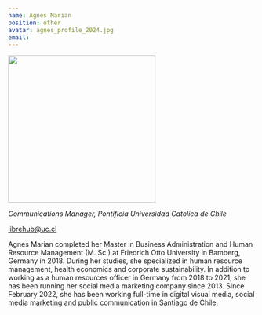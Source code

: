 ```yaml
---
name: Agnes Marian
position: other
avatar: agnes_profile_2024.jpg
email: 
---
```


<img width="300" src="{{site.baseurl}}/images/people/{{page.avatar}}" data-action="zoom">

_Communications Manager, Pontificia Universidad Catolica de Chile_<br>

<i class="fa fa-envelope-o"></i> librehub@uc.cl

Agnes Marian completed her Master in Business Administration and Human Resource Management (M. Sc.) at Friedrich Otto University in Bamberg, Germany in 2018. During her studies, she specialized in human resource management, health economics and corporate sustainability. In addition to working as a human resources officer in Germany from 2018 to 2021, she has been running her social media marketing company since 2013. Since February 2022, she has been working full-time in digital visual media, social media marketing and public communication in Santiago de Chile.